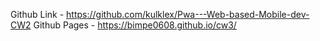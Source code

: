 Github Link - https://github.com/kulklex/Pwa---Web-based-Mobile-dev-CW2
Github Pages - https://bimpe0608.github.io/cw3/
